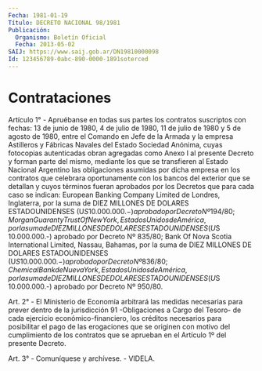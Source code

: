 ```yaml
---
Fecha: 1981-01-19
Título: DECRETO NACIONAL 98/1981
Publicación:
  Organismo: Boletín Oficial
  Fecha: 2013-05-02
SAIJ: https://www.saij.gob.ar/DN19810000098
Id: 123456789-0abc-890-0000-1891soterced
---
```

# Contrataciones

<a id="1"></a>
Artículo 1° - Apruébanse en todas sus partes los contratos suscriptos con fechas: 13 de junio de 1980, 4 de julio de 1980, 11 de julio de 1980 y 5 de agosto de 1980, entre el Comando en Jefe de la Armada y la empresa Astilleros y Fábricas Navales del Estado Sociedad Anónima, cuyas fotocopias autenticadas obran agregadas como Anexo I al presente Decreto y forman parte del mismo, mediante los que se transfieren al Estado Nacional Argentino las obligaciones asumidas por dicha empresa en los contratos que celebrara oportunamente con los bancos del exterior que se detallan y cuyos términos fueran aprobados por los Decretos que para cada caso se indican: European Banking Company Limited de Londres, Inglaterra, por la suma de DIEZ MILLONES DE DOLARES ESTADOUNIDENSES (U$S 10.000.000.-) aprobado por Decreto Nº 194/80; Morgan Guaranty Trust Of New York, Estados Unidos de América, por la suma de DIEZ MILLONES DE DOLARES ESTADOUNIDENSES (U$S 10.000.000.-) aprobado por Decreto Nº 835/80; Bank Of Nova Scotia International Limited, Nassau, Bahamas, por la suma de DIEZ MILLONES DE DOLARES ESTADOUNIDENSES (U$S 10.000.000.-) aprobado por Decreto Nº 836/80; Chemical Bank de Nueva York, Estados Unidos de América, por la suma de DIEZ MILLONES DE DOLARES ESTADOUNIDENSES (U$S 10.000.000.-) aprobado por Decreto Nº 950/80.

<a id="2"></a>
Art. 2° - El Ministerio de Economía arbitrará las medidas necesarias para prever dentro de la jurisdicción 91 -Obligaciones a Cargo del Tesoro- de cada ejercicio económico-financiero, los créditos necesarios para posibilitar el pago de las erogaciones que se originen con motivo del cumplimiento de los contratos que se aprueban en el Artículo 1º del presente Decreto.

<a id="3"></a>
Art. 3° - Comuníquese y archívese. - VIDELA.
